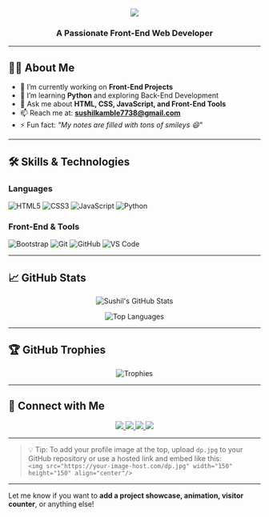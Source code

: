 <!-- Profile Banner -->
<h1 align="center">
  <img src="https://readme-typing-svg.herokuapp.com/?font=Righteous&size=35&center=true&vCenter=true&width=500&height=70&duration=4000&lines=Hi+👋+I'm+Sushil+Kamble!;" />
</h1>

<h3 align="center">A Passionate Front-End Web Developer</h3>

---

## 👨‍💻 About Me

- 🔭 I’m currently working on **Front-End Projects**
- 🌱 I’m learning **Python** and exploring Back-End Development
- 💬 Ask me about **HTML, CSS, JavaScript, and Front-End Tools**
- 📫 Reach me at: **sushilkamble7738@gmail.com**
- ⚡ Fun fact: _"My notes are filled with tons of smileys 😄"_

---

## 🛠️ Skills & Technologies

### Languages
![HTML5](https://img.shields.io/badge/HTML5-e34c26?style=for-the-badge&logo=html5&logoColor=white)
![CSS3](https://img.shields.io/badge/CSS3-264de4?style=for-the-badge&logo=css3&logoColor=white)
![JavaScript](https://img.shields.io/badge/JavaScript-F7DF1E?style=for-the-badge&logo=javascript&logoColor=black)
![Python](https://img.shields.io/badge/Python-3670A0?style=for-the-badge&logo=python&logoColor=white)

### Front-End & Tools
![Bootstrap](https://img.shields.io/badge/Bootstrap-563d7c?style=for-the-badge&logo=bootstrap&logoColor=white)
![Git](https://img.shields.io/badge/Git-F1502F?style=for-the-badge&logo=git&logoColor=white)
![GitHub](https://img.shields.io/badge/GitHub-100000?style=for-the-badge&logo=github&logoColor=white)
![VS Code](https://img.shields.io/badge/VS%20Code-007ACC?style=for-the-badge&logo=visual%20studio%20code&logoColor=white)

---

## 📈 GitHub Stats

<p align="center">
  <img src="https://github-readme-stats.vercel.app/api?username=Sushilk7738&show_icons=true&theme=radical&hide_border=true" alt="Sushil's GitHub Stats" />
</p>

<p align="center">
  <img src="https://github-readme-stats.vercel.app/api/top-langs/?username=Sushilk7738&layout=compact&theme=radical&hide_border=true" alt="Top Languages" />
</p>

---

## 🏆 GitHub Trophies

<p align="center">
  <img src="https://github-profile-trophy.vercel.app/?username=Sushilk7738&theme=radical&no-frame=true&row=1&margin-w=10" alt="Trophies" />
</p>

---

## 🤝 Connect with Me

<p align="center">
  <a href="https://www.linkedin.com/in/sushil-kamble-137585233" target="_blank">
    <img src="https://img.shields.io/badge/LinkedIn-%230077B5.svg?style=for-the-badge&logo=linkedin&logoColor=white" />
  </a>
  <a href="https://www.instagram.com/_sushil_kamble_/" target="_blank">
    <img src="https://img.shields.io/badge/Instagram-%23E4405F.svg?style=for-the-badge&logo=instagram&logoColor=white" />
  </a>
  <a href="https://wa.me/9324685036" target="_blank">
    <img src="https://img.shields.io/badge/WhatsApp-%2325D366.svg?style=for-the-badge&logo=whatsapp&logoColor=white" />
  </a>
  <a href="mailto:sushilkamble7738@gmail.com" target="_blank">
    <img src="https://img.shields.io/badge/Email-D14836?style=for-the-badge&logo=gmail&logoColor=white" />
  </a>
</p>

---

> 💡 Tip: To add your profile image at the top, upload `dp.jpg` to your GitHub repository or use a hosted link and embed like this:  
> `<img src="https://your-image-host.com/dp.jpg" width="150" height="150" align="center"/>`

---

Let me know if you want to **add a project showcase, animation, visitor counter**, or anything else!
